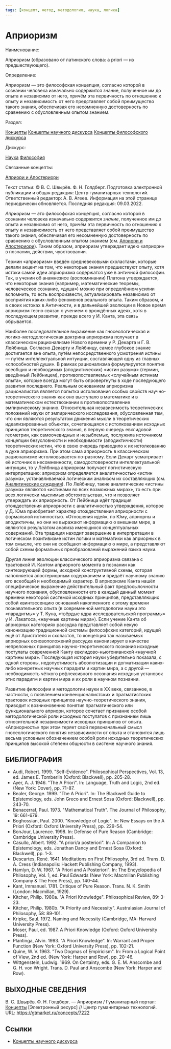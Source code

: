 ```yaml
---
tags: [концепт, метод, методология, наука, логика]
---
```

# Априоризм

Наименование:

Априоризм (образовано от латинского слова: а priori — из предшествующего).

Определение:

Априоризм — это философская концепция, согласно которой в сознании человека изначально содержится знание, полученное им до опыта и независимо от него, причём эта первичность по отношению к опыту и независимость от него представляет собой преимущество такого знания, обеспечивая его несомненную достоверность по сравнению с обусловленным опытом знанием.

Раздел:

[Концепты](https://gtmarket.ru/concepts/)  [Концепты научного дискурса](https://gtmarket.ru/concepts/scientific-concepts) [Концепты философского дискурса](https://gtmarket.ru/concepts/philosophical-concepts)

Дискурс:

[Наука](https://gtmarket.ru/concepts/6860) [Философия](https://gtmarket.ru/concepts/6862)

Связанные концепты:

[Априори и Апостериори](https://gtmarket.ru/concepts/7221)

Текст статьи: © В. С. Швырёв. Ф. Н. Голдберг. Подготовка электронной публикации и общая редакция: Центр гуманитарных технологий. Ответственный редактор: А. В. Агеев. Информация на этой странице периодически обновляется. Последняя редакция: 09.03.2022.

_Априоризм_ — это философская концепция, согласно которой в сознании человека изначально содержится _знание_, полученное им до опыта и независимо от него, причём эта первичность по отношению к опыту и независимость от него представляет собой преимущество такого знания, обеспечивая его несомненную достоверность по сравнению с обусловленным опытом знанием (см. [Априори и Апостериори](https://gtmarket.ru/concepts/7221)). Таким образом, априоризм утверждает идею «априори» в познании, действии, чувствовании.

Термин «априоризм» введён средневековыми схоластами, которые делали акцент на том, что некоторые знания предшествуют опыту, хотя истоки самой идеи априоризма содержатся уже в античной философии. Так, в учении об анамнезисе (воспоминании) Платона утверждается, что некоторые знания (например, математические теоремы, человеческое сознание, «душа») можно при определённом усилии вспомнить, то есть воспроизвести, актуализировать независимо от восприятия каких-либо феноменов реального опыта. Таким образом, и в своих истоках в Античности, и в дальнейшей эволюции в Новое время априоризм тесно связан с учением о врождённых идеях, хотя в последующем развитии, прежде всего у И. Канта, эта связь обрывается.

Наиболее последовательное выражение как гносеологическая и логико-методологическая доктрина априоризма получает в классическом рационализме Нового времени у Р. Декарта и Г. В. Лейбница. Согласно Декарту и Лейбницу, самое глубокое знание достигается вне опыта, путём непосредственного усмотрения истины — путём интеллектуальной интуиции, составляющей одну из главных «способностей души». В рамках рационализма формулируется понятие всеобщих и необходимых (аподиктических) «истин разума» (термин, введённый Лейбницем), противопоставляемых «случайным истинам опыта», которые всегда могут быть опровергнуты в ходе последующего развития последнего. Реальным основанием априоризма рационалистов является попытка истолкования особых свойств научно-теоретического знания как оно выступало в математике и в математическом естествознании в противопоставление эмпирическому знанию. Относительная независимость теоретических положений науки от эмпирического исследования, обусловленная тем, что они являются результатом движения мысли в теоретических идеализированных объектах, сочетающаяся с истолкованием исходных принципов теоретического знания, в первую очередь евклидовой геометрии, как самоочевидных и незыблемых, послужила источником концепции безусловности и необходимости (аподиктичности) теоретических истин, что в свою очередь приводило к их истолкованию в духе априоризма. При этом сама априорность в классическом рационализме истолковывается по-разному. Если Декарт усматривает её источник в несомненности, самодостоверности интеллектуальной интуиции, то у Лейбница априоризм получает логистическую интерпретацию: априоризм определяется аналитичностью «истин разума», устанавливаемой логическим анализом их составляющих (см. [Аналитические суждения](https://gtmarket.ru/concepts/7204)). По Лейбницу, такие аналитические «истины разума» являются «истинами во всех возможных мирах», то есть при всех логически мыслимых обстоятельствах, что и позволяет утверждать их априорность. От Лейбница идёт традиция отождествления априорности с аналитичностью утверждения, которое у Д. Юма приобретает характер отождествления априорности с формальной истинностью. «Отношения идей», по Юму, априорны и аподиктичны, но они не выражают информацию о внешнем мире, а являются результатом анализа имеющихся концептуальных содержаний. Эта традиция находит завершение в интерпретации в логическом позитивизме истин логики и математики как априорных в том смысле, что они не сообщают информацию о мире, а представляют собой схемы формальных преобразований выражений языка науки.

Другая линия эволюции классического априоризма связана с трактовкой И. Кантом априорного момента в познании как синтезирующей формы, исходной конструктивной схемы, которая наполняется апостериорным содержанием и придаёт научному знанию его всеобщий и необходимый характер. В априоризме Канта нашёл специфическое выражение действительный факт предпосылочности научного познания, обусловленности его в каждый данный момент времени некоторой системой исходных принципов, представляющих собой квинтэссенцию оснований накопленного к этому времени познавательного опыта (в современной методологии науки это «парадигмы» у Т. Куна, «твёрдые ядра исследовательской программы» у И. Лакатоса, «научные картины мира»). Если учение Канта об априорных категориях рассудка представляет собой некую канонизацию традиционной системы философских категорий, идущей ещё от Аристотеля и схоластов, то концепция так называемых априорных основоположений рассудка канонизирует в качестве непреложных принципов научно-теоретического познания исходные постулаты современной Канту евклидово-ньютонианской «научной картины мира». Последующая история науки убедительно показала, с одной стороны, недопустимость абсолютизации и догматизации каких-либо конкретных научных парадигм и картин мира, а с другой — необходимость чёткого рефлексивного осознания исходных установок этих парадигм и картин мира и их роли в научном познании.

Развитие философии и методологии науки в XX веке, связанное, в частности, с появлением конвенционалистских и прагматистских трактовок исходных принципов научно-теоретического знания, приводит к возникновению понятия прагматического или функционального априори, которое сочетает признание особой методологической роли исходных постулатов с признанием лишь относительной независимости исходных принципов от опыта. «Априорность» при этом теряет свой первоначальный смысл гносеологического понятия независимости от опыта и становится лишь весьма условным обозначением особой роли исходных теоретических принципов высокой степени общности в системе научного знания.

## БИБЛИОГРАФИЯ

- Audi, Robert. 1999. "Self-Evidence". Philosophical Perspectives, Vol. 13, ed. James E. Tomberlin (Oxford: Blackwell), pp. 205-28.
- Ayer, A. J. 1946. "The A Priori". In: Language, Truth and Logic, 2nd ed. (New York: Dover), pp. 71-87.
- Bealer, George. 1999. "The A Priori". In: The Blackwell Guide to Epistemology, eds. John Greco and Ernest Sosa (Oxford: Blackwell), pp. 243-70.
- Benacerraf, Paul. 1973. "Mathematical Truth". The Journal of Philosophy, 19: 661-679.
- Boghossian, Paul. 2000. "Knowledge of Logic". In: New Essays on the A Priori (Oxford: Oxford University Press), pp. 229-54.
- BonJour, Laurence. 1998. In: Defense of Pure Reason (Cambridge: Cambridge University Press).
- Casullo, Albert. 1992. "A priori/a posteriori". In: A Companion to Epistemology, eds. Jonathan Dancy and Ernest Sosa (Oxford: Blackwell), pp. 1-3.
- Descartes, René. 1641. Meditations on First Philosophy, 3rd ed. Trans. D. A. Cress (Indianapolis: Hackett Publishing Company, 1993).
- Hamlyn, D. W. 1967. "A Priori and A Posteriori". In: The Encyclopedia of Philosophy, Vol. 1, ed. Paul Edwards (New York: Macmillan Publishing Company & The Free Press), pp. 140-44.
- Kant, Immanuel. 1781. Critique of Pure Reason. Trans. N. K. Smith (London: Macmillan, 1929).
- Kitcher, Philip. 1980a. "A Priori Knowledge". Philosophical Review, 89: 3-23.
- Kitcher, Philip. 1980b. "A Priority and Necessity". Australasian Journal of Philosophy, 58: 89-101.
- Kripke, Saul. 1972. Naming and Necessity (Cambridge, MA: Harvard University Press).
- Moser, Paul, ed. 1987. A Priori Knowledge (Oxford: Oxford University Press).
- Plantinga, Alvin. 1993. "A Priori Knowledge". In: Warrant and Proper Function (New York: Oxford University Press), pp. 102-21.
- Quine, W. V. 1963. "Two Dogmas of Empiricism". In: From a Logical Point of View, 2nd ed. (New York: Harper and Row), pp. 20-46.
- Wittgenstein, Ludwig. 1969. On Certainty, eds. G. E. M. Anscombe and G. H. von Wright. Trans. D. Paul and Anscombe (New York: Harper and Row).

## ВЫХОДНЫЕ СВЕДЕНИЯ

В. С. Швырёв. Ф. Н. Голдберг. — Априоризм / Гуманитарный портал: [Концепты](https://gtmarket.ru/concepts/) [Электронный ресурс] // Центр гуманитарных технологий. URL: <https://gtmarket.ru/concepts/7222>

## Ссылки

- [Концепты научного дискурса](Концепты%20научного%20дискурса.md)
